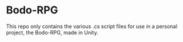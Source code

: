 # Bodo-RPG
This repo only contains the various .cs script files for use in a personal project, the Bodo-RPG, made in Unity.

